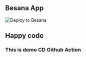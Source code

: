 ## Besana App

![Deploy to Besana](https://github.com/deivisjl/codeploy/actions/workflows/cd.yml/badge.svg?branch=master)

## Happy code
### This is demo CD Github Action

